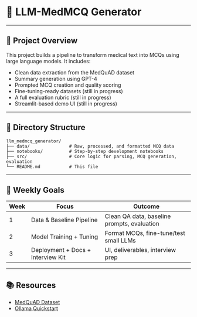 # 🧠 LLM-MedMCQ Generator

---

## 🚀 Project Overview
This project builds a pipeline to transform medical text into MCQs using large language models. It includes:
- Clean data extraction from the MedQuAD dataset
- Summary generation using GPT-4
- Prompted MCQ creation and quality scoring
- Fine-tuning-ready datasets (still in progress)
- A full evaluation rubric (still in progress)
- Streamlit-based demo UI (still in progress)

---

## 📁 Directory Structure
```
llm_medmcq_generator/
├── data/               # Raw, processed, and formatted MCQ data
├── notebooks/          # Step-by-step development notebooks
├── src/                # Core logic for parsing, MCQ generation, evaluation
└── README.md           # This file
```

---

## 🧭 Weekly Goals
| Week | Focus                            | Outcome                                      |
|------|----------------------------------|----------------------------------------------|
| 1    | Data & Baseline Pipeline         | Clean QA data, baseline prompts, evaluation  |
| 2    | Model Training + Tuning          | Format MCQs, fine-tune/test small LLMs       |
| 3    | Deployment + Docs + Interview Kit| UI, deliverables, interview prep             |

---

## 📚 Resources
- [MedQuAD Dataset](https://github.com/abachaa/MedQuAD)
- [Ollama Quickstart](https://github.com/ollama/ollama)